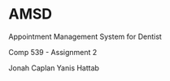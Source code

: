 # AMSD
Appointment Management System for Dentist

Comp 539 - Assignment 2

Jonah Caplan
Yanis Hattab
